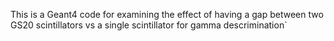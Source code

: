 This is a Geant4 code for examining the effect of having a gap between two GS20 scintillators vs a single scintillator for gamma descrimination`

